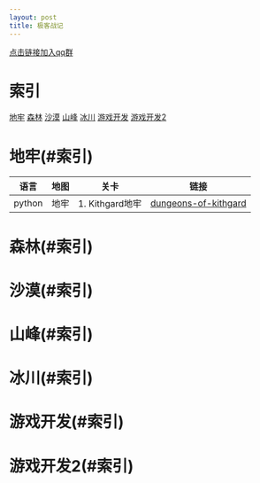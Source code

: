 ```yaml
---
layout: post
title: 极客战记
---
```

[点击链接加入qq群][网址1]
# 索引
[地牢](#地牢)
[森林](#森林)
[沙漠](#沙漠)
[山峰](#山峰)
[冰川](#冰川)
[游戏开发](#游戏开发)
[游戏开发2](#游戏开发2)
# 地牢(#索引)
语言 | 地图 | 关卡 | 链接
---|---|---|---
python | 地牢 | 1. Kithgard地牢 | [dungeons-of-kithgard](/极客战记/dungeons-of-kithgard.html)

# 森林(#索引)
# 沙漠(#索引)
# 山峰(#索引)
# 冰川(#索引)
# 游戏开发(#索引)
# 游戏开发2(#索引)

[网址1]:https://jq.qq.com/?_wv=1027&k=515sEh8